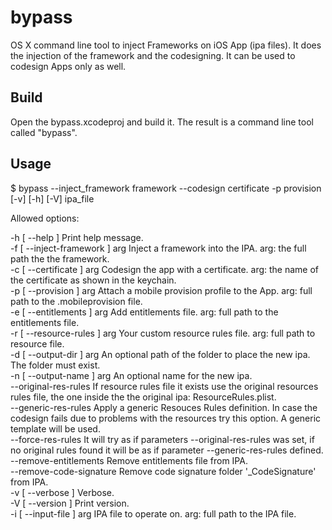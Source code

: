 # bypass
OS X command line tool to inject Frameworks on iOS App (ipa files). It does the injection of the framework and the codesigning. It can be used to codesign Apps only as well.

## Build
Open the bypass.xcodeproj and build it. The result is a command line tool called "bypass".

## Usage

$ bypass --inject_framework framework --codesign certificate -p provision [-v] [-h] [-V]  ipa_file  

Allowed options:

  -h [ --help ]                 Print help message.\
  -f [ --inject-framework ] arg Inject a framework into the IPA. arg: the full path the the framework.\
  -c [ --certificate ] arg      Codesign the app with a certificate. arg: the name of the certificate as shown in the keychain.\
  -p [ --provision ] arg        Attach a mobile provision profile to the App. arg: full path to the .mobileprovision file.\
  -e [ --entitlements ] arg     Add entitlements file. arg: full path to the entitlements file.\
  -r [ --resource-rules ] arg   Your custom resource rules file. arg: full path to resource file.\
  -d [ --output-dir ] arg       An optional path of the folder to place the new ipa. The folder must exist.\
  -n [ --output-name ] arg      An optional name for the new ipa.\
  --original-res-rules          If resource rules file it exists use the original resources rules file, the one inside the the original ipa: ResourceRules.plist.\
  --generic-res-rules           Apply a generic Resouces Rules definition. In case the codesign fails due to problems with the resources try this option. A generic template will be used.\
  --force-res-rules             It will try as if parameters --original-res-rules was set, if no original rules found it will be as if parameter --generic-res-rules defined.\
  --remove-entitlements         Remove entitlements file from IPA.\
  --remove-code-signature       Remove code signature folder '_CodeSignature' from IPA.\
  -v [ --verbose ]              Verbose.\
  -V [ --version ]              Print version.\
  -i [ --input-file ] arg       IPA file to operate on. arg: full path to the IPA file.


